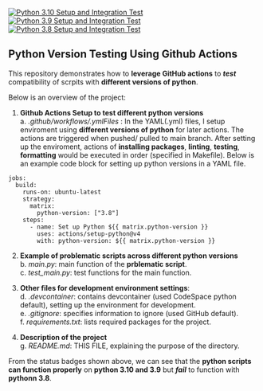 [![Python 3.10 Setup and Integration Test](https://github.com/nogibjj/VersionTest_YCLiu/actions/workflows/TestPython310.yml/badge.svg)](https://github.com/nogibjj/VersionTest_YCLiu/actions/workflows/TestPython310.yml)
[![Python 3.9 Setup and Integration Test](https://github.com/nogibjj/VersionTest_YCLiu/actions/workflows/TestPython39.yml/badge.svg)](https://github.com/nogibjj/VersionTest_YCLiu/actions/workflows/TestPython39.yml)
[![Python 3.8 Setup and Integration Test](https://github.com/nogibjj/VersionTest_YCLiu/actions/workflows/TestPython38.yml/badge.svg)](https://github.com/nogibjj/VersionTest_YCLiu/actions/workflows/TestPython38.yml)

## Python Version Testing Using Github Actions

This repository demonstrates how to **leverage GitHub actions** to _**test**_ compatibility of scrpits with **different versions of python**.

Below is an overview of the project:

1. **Github Actions Setup to test different python versions**
  <br>a. _.github/workflows/.ymlFiles_ : In the YAML(.yml) files, I setup enviroment using **different versions of python** for later actions. The actions are triggered when pushed/ pulled to main branch. After setting up the enviroment, actions of **installing packages**, **linting**, **testing**, **formatting** would be executed in order (specified in Makefile). Below is an example code block for setting up python versions in a YAML file.

```
jobs:
  build:
    runs-on: ubuntu-latest
    strategy:
      matrix:
        python-version: ["3.8"]
    steps:
      - name: Set up Python ${{ matrix.python-version }}
        uses: actions/setup-python@v4
        with: python-version: ${{ matrix.python-version }}
```
2. **Example of problematic scripts across different python versions**
   <br>b. _main.py_: main function of the **prblematic script**.
   <br>c. _test_main.py_: test functions for the main function.

3. **Other files for development environment settings**:
  <br>d. _.devcontainer_: contains devcontainer (used CodeSpace python default), setting up the environment for development.
  <br>e. _.gitignore_: specifies information to ignore (used GitHub default).
  <br>f. _requirements.txt_: lists required packages for the project.

4. **Description of the project**
   <br>g. _README.md_: THIS FILE, explaining the purpose of the directory.

From the status badges shown above, we can see that the **python scripts can function properly** on **python 3.10 and 3.9** but _**fail**_ to function with **pythonn 3.8**.


